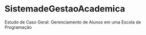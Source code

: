 # SistemadeGestaoAcademica

Estudo de Caso Geral: Gerenciamento de Alunos em
uma Escola de Programação
